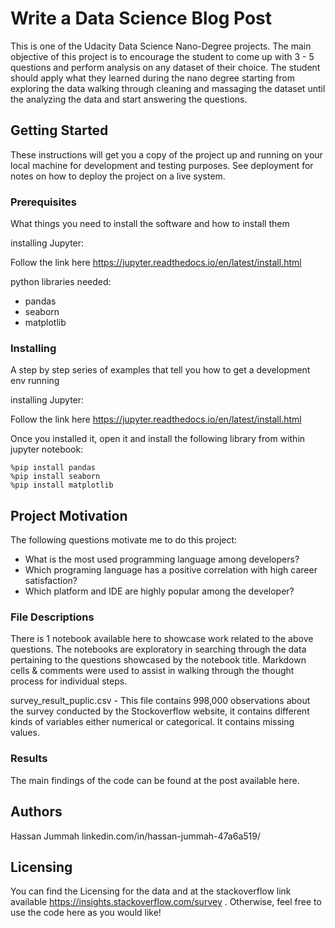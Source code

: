 # Write a Data Science Blog Post

This is one of the Udacity Data Science Nano-Degree projects. The main objective of this project is to encourage the student to come up with 3 - 5 questions and perform analysis on any dataset of their choice. The student should apply what they learned during the nano degree starting from exploring the data walking through cleaning and massaging the dataset until the analyzing the data and start answering the questions.

## Getting Started

These instructions will get you a copy of the project up and running on your local machine for development and testing purposes. See deployment for notes on how to deploy the project on a live system.

### Prerequisites

What things you need to install the software and how to install them

installing Jupyter:

Follow the link here https://jupyter.readthedocs.io/en/latest/install.html

python libraries needed:
- pandas
- seaborn
- matplotlib



### Installing

A step by step series of examples that tell you how to get a development env running

installing Jupyter:

Follow the link here https://jupyter.readthedocs.io/en/latest/install.html

Once you installed it, open it and install the following library from within jupyter notebook:
```
%pip install pandas
%pip install seaborn
%pip install matplotlib
```

## Project Motivation
The following questions motivate me to do this project:

- What is the most used programming language among developers?
- Which programing language has a positive correlation with high career satisfaction?
- Which platform and IDE are highly popular among the developer?

### File Descriptions

There is 1 notebook available here to showcase work related to the above questions. The notebooks are exploratory in searching through the data pertaining to the questions showcased by the notebook title. Markdown cells & comments were used to assist in walking through the thought process for individual steps.

survey_result_puplic.csv - This file contains 998,000 observations about the survey conducted by the Stockoverflow website, it contains different kinds of variables either numerical or categorical. It contains missing values.


### Results

The main findings of the code can be found at the post available here.


## Authors
Hassan Jummah 
linkedin.com/in/hassan-jummah-47a6a519/


## Licensing
You can find the Licensing for the data and at the stackoverflow link available https://insights.stackoverflow.com/survey . Otherwise, feel free to use the code here as you would like!
